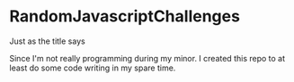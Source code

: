 # RandomJavascriptChallenges
Just as the title says

Since I'm not really programming during my minor.
I created this repo to at least do some code writing in my spare time.
